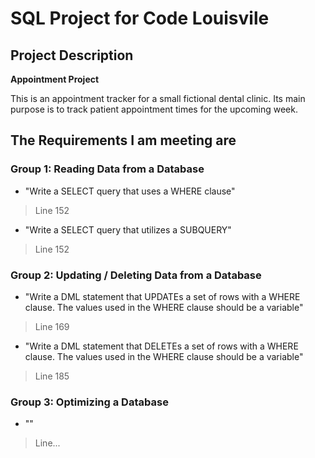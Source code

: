 # SQL Project for Code Louisvile

##  Project Description

**Appointment Project**

This is an appointment tracker for a small fictional dental clinic. Its main purpose is to track patient appointment times for the upcoming week.

##  The Requirements I am meeting are
### Group 1: Reading Data from a Database

- "Write a SELECT query that uses a WHERE clause"
>Line 152

- "Write a SELECT query that utilizes a SUBQUERY"
>Line 152

### Group 2: Updating / Deleting Data from a Database
- "Write a DML statement that UPDATEs a set of rows with a WHERE clause. The values used in the WHERE clause should be a variable"
>Line 169

- "Write a DML statement that DELETEs a set of rows with a WHERE clause. The values used in the WHERE clause should be a variable"
>Line 185

### Group 3: Optimizing a Database
- ""
>Line...